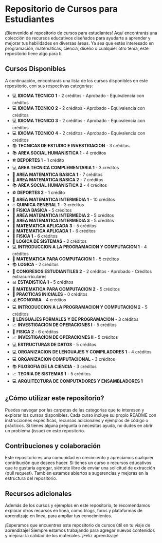 # Repositorio de Cursos para Estudiantes

¡Bienvenido al repositorio de cursos para estudiantes! Aquí encontrarás una colección de recursos educativos diseñados para ayudarte a aprender y mejorar tus habilidades en diversas áreas. Ya sea que estés interesado en programación, matemáticas, ciencia, diseño o cualquier otro tema, este repositorio tiene algo para ti.

## Cursos Disponibles

A continuación, encontrarás una lista de los cursos disponibles en este repositorio, con sus respectivas categorías:

- :computer: **IDIOMA TECNICO 1** - 2 créditos - Aprobado - Equivalencia con créditos
- :computer: **IDIOMA TECNICO 2** - 2 créditos - Aprobado - Equivalencia con créditos
- :computer: **IDIOMA TECNICO 3** - 2 créditos - Aprobado - Equivalencia con créditos
- :computer: **IDIOMA TECNICO 4** - 2 créditos - Aprobado - Equivalencia con créditos
- :books: **TECNICAS DE ESTUDIO E INVESTIGACION** - 3 créditos
- :books: **AREA SOCIAL HUMANISTICA 1** - 4 créditos
- :soccer: **DEPORTES 1** - 1 crédito
- :computer: **AREA TECNICA COMPLEMENTARIA 1** - 3 créditos
- :1234: **AREA MATEMATICA BASICA 1** - 7 créditos
- :1234: **AREA MATEMATICA BASICA 2** - 7 créditos
- :books: **AREA SOCIAL HUMANISTICA 2** - 4 créditos
- :soccer: **DEPORTES 2** - 1 crédito
- :1234: **AREA MATEMATICA INTERMEDIA 1** - 10 créditos
- :fire: **QUIMICA GENERAL 1** - 3 créditos
- :telescope: **FISICA BASICA** - 5 créditos
- :1234: **AREA MATEMATICA INTERMEDIA 2** - 5 créditos
- :1234: **AREA MATEMATICA INTERMEDIA 3** - 5 créditos
- :1234: **MATEMATICA APLICADA 3** - 5 créditos
- :1234: **MATEMATICA APLICADA 1** - 6 créditos
- :telescope: **FISICA 1** - 6 créditos
- :abacus: **LOGICA DE SISTEMAS** - 2 créditos
- :computer: **INTRODUCCION A LA PROGRAMACION Y COMPUTACION 1** - 4 créditos
- :1234: **MATEMATICA PARA COMPUTACION 1** - 5 créditos
- :books: **LOGICA** - 2 créditos
- :star2: **CONGRESOS ESTUDIANTILES 2** - 2 créditos - Aprobado - Créditos extracurriculares
- :bar_chart: **ESTADISTICA 1** - 5 créditos
- :1234: **MATEMATICA PARA COMPUTACION 2** - 5 créditos
- :briefcase: **PRACTICAS INICIALES** - 0 créditos
- :moneybag: **ECONOMIA** - 4 créditos
- :computer: **INTRODUCCION A LA PROGRAMACION Y COMPUTACION 2** - 5 créditos
- :book: **LENGUAJES FORMALES Y DE PROGRAMACION** - 3 créditos
- :chart_with_upwards_trend: **INVESTIGACION DE OPERACIONES I** - 5 créditos
- :telescope: **FISICA 2** - 6 créditos
- :chart_with_upwards_trend: **INVESTIGACION DE OPERACIONES II** - 5 créditos
- :computer: **ESTRUCTURAS DE DATOS** - 5 créditos
- :computer: **ORGANIZACION DE LENGUAJES Y COMPILADORES 1** - 4 créditos
- :computer: **ORGANIZACION COMPUTACIONAL** - 3 créditos
- :books: **FILOSOFIA DE LA CIENCIA** - 3 créditos
- :chart_with_upwards_trend: **TEORIA DE SISTEMAS 1** - 5 créditos
- :computer: **ARQUITECTURA DE COMPUTADORES Y ENSAMBLADORES 1**

## ¿Cómo utilizar este repositorio?

Puedes navegar por las carpetas de las categorías que te interesen y explorar los cursos disponibles. Cada curso incluye su propio README con instrucciones específicas, recursos adicionales y ejemplos de código o prácticos. Si tienes alguna pregunta o necesitas ayuda, no dudes en abrir un problema (issue) en este repositorio.

## Contribuciones y colaboración

Este repositorio es una comunidad en crecimiento y apreciamos cualquier contribución que desees hacer. Si tienes un curso o recursos educativos que te gustaría agregar, siéntete libre de enviar una solicitud de extracción (pull request). También estamos abiertos a sugerencias y mejoras en la estructura del repositorio.

## Recursos adicionales

Además de los cursos y ejemplos en este repositorio, te recomendamos explorar otros recursos en línea, como blogs, foros y plataformas de aprendizaje en línea, para ampliar tus conocimientos.

¡Esperamos que encuentres este repositorio de cursos útil en tu viaje de aprendizaje! Siempre estamos trabajando para agregar nuevos contenidos y mejorar la calidad de los materiales. ¡Feliz aprendizaje!


